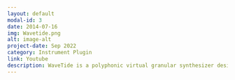 ```yaml
---
layout: default
modal-id: 3
date: 2014-07-16
img: Wavetide.png
alt: image-alt
project-date: Sep 2022
category: Instrument Plugin
link: Youtube
description: WaveTide is a polyphonic virtual granular synthesizer designed and developed entirely by me, using Max for Live. It divides a sample into small grains then rearranges and loops it to synthesize new sounds. It’s a powerful polyphonic synth that supports playing up to 16 notes at once. It has basically all the functions of those mainstream granular synthesizers on the market, as well as its own comparative advantages. For example, WaveTide supports adjusting the amplitude of the grains in detail and selecting a range that can randomly generate the start points and durations of the grains. By the way, all three selecting tools on the left are corresponded, and thus can be either visual or precise. The expanded function area on the right is presented in a visual and interactive way, and most of the parameters in this device can be automated. This endows users more freedom to create new timbres and sound effects.
---
```

